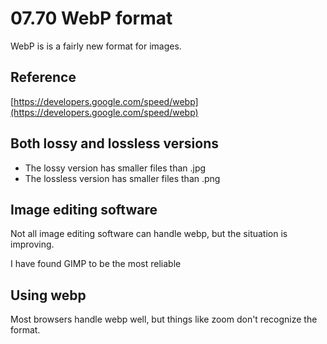 # 07.70 WebP format

WebP is is a fairly new format for images.

## Reference

[https://developers.google.com/speed/webp](https://developers.google.com/speed/webp)

## Both lossy and lossless versions

* The lossy version has smaller files than .jpg
* The lossless version has smaller files than .png

## Image editing software 

Not all image editing software can handle webp, but the situation is improving.

I have found GIMP to be the most reliable

## Using webp

Most browsers handle webp well, but things like zoom don't recognize the format.